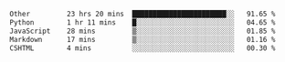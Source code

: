<!--START_SECTION:waka-->

```txt
Other         23 hrs 20 mins  ███████████████████████░░   91.65 %
Python        1 hr 11 mins    █░░░░░░░░░░░░░░░░░░░░░░░░   04.65 %
JavaScript    28 mins         ▒░░░░░░░░░░░░░░░░░░░░░░░░   01.85 %
Markdown      17 mins         ▒░░░░░░░░░░░░░░░░░░░░░░░░   01.16 %
CSHTML        4 mins          ░░░░░░░░░░░░░░░░░░░░░░░░░   00.30 %
```

<!--END_SECTION:waka--> 
 
